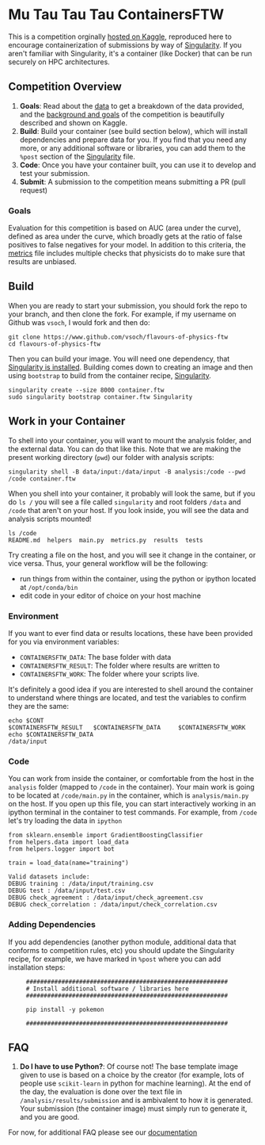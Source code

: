 # Mu Tau Tau Tau ContainersFTW

This is a competition orginally [hosted on Kaggle](https://www.kaggle.com/c/flavours-of-physics/data), reproduced here to encourage containerization of submissions by way of [Singularity](https://singularity.lbl.gov). If you aren't familiar with Singularity, it's a container (like Docker) that can be run securely on HPC architectures.


## Competition Overview

1. **Goals**: Read about the [data](https://www.kaggle.com/c/flavours-of-physics/data) to get a breakdown of the data provided, and the [background and goals](https://www.kaggle.com/c/flavours-of-physics) of the competition is beautifully described and shown on Kaggle. 
2. **Build**: Build your container (see build section below), which will install dependencies and prepare data for you. If you find that you need any more, or any additional software or libraries, you can add them to the `%post` section of the [Singularity](Singularity) file.
3. **Code**: Once you have your container built, you can use it to develop and test your submission.
4. **Submit**: A submission to the competition means submitting a PR (pull request)

### Goals
Evaluation for this competition is based on AUC (area under the curve), defined as area under the curve, which broadly gets at the ratio of false positives to false negatives for your model.  In addition to this criteria, the [metrics](metrics.py) file includes multiple checks that physicists do to make sure that results are unbiased.


## Build
When you are ready to start your submission, you should fork the repo to your branch, and then clone the fork. For example, if my username on Github was `vsoch`, I would fork and then do:

```
git clone https://www.github.com/vsoch/flavours-of-physics-ftw
cd flavours-of-physics-ftw
```

Then you can build your image. You will need one dependency, that [Singularity is installed](https://singularityware.github.io). Building comes down to creating an image and then using `bootstrap` to build from the container recipe, [Singularity](Singularity).

```
singularity create --size 8000 container.ftw 
sudo singularity bootstrap container.ftw Singularity
```

## Work in your Container
To shell into your container, you will want to mount the analysis folder, and the external data. You can do that like this. Note that we are making the present working directory (`pwd`) our folder with analysis scripts:

```
singularity shell -B data/input:/data/input -B analysis:/code --pwd /code container.ftw
```

When you shell into your container, it probably will look the same, but if you do `ls /` you will see a file called `singularity` and root folders `/data` and `/code` that aren't on your host. If you look inside, you will see the data and 
analysis scripts mounted!

```
ls /code
README.md  helpers  main.py  metrics.py  results  tests
```

Try creating a file on the host, and you will see it change in the container, or vice versa. Thus, your general workflow will be the following:

 - run things from within the container, using the python or ipython located at `/opt/conda/bin`
 - edit code in your editor of choice on your host machine

### Environment
If you want to ever find data or results locations, these have been provided for you via environment variables:

 - `CONTAINERSFTW_DATA`: The base folder with data
 - `CONTAINERSFTW_RESULT`: The folder where results are written to
 - `CONTAINERSFTW_WORK`: The folder where your scripts live.

It's definitely a good idea if you are interested to shell around the container to understand where things are located, and test the variables to confirm they are the same:

```
echo $CONT
$CONTAINERSFTW_RESULT   $CONTAINERSFTW_DATA     $CONTAINERSFTW_WORK     
echo $CONTAINERSFTW_DATA
/data/input
```

### Code
You can work from inside the container, or comfortable from the host in the `analysis` folder (mapped to `/code` in the container). Your main work is going to be located at `/code/main.py` in the container, which is `analysis/main.py` on the host. If you open up this file, you can start interactively working in an ipython terminal in the container to test commands. For example, from `/code` let's try loading the data in `ipython`

```
from sklearn.ensemble import GradientBoostingClassifier
from helpers.data import load_data
from helpers.logger import bot

train = load_data(name="training")

Valid datasets include:
DEBUG training : /data/input/training.csv
DEBUG test : /data/input/test.csv
DEBUG check_agreement : /data/input/check_agreement.csv
DEBUG check_correlation : /data/input/check_correlation.csv
```


### Adding Dependencies
If you add dependencies (another python module, additional data that conforms to competition rules, etc) you should update the Singularity recipe, for example, we have marked in `%post` where you can add installation steps:

```
     #########################################################
     # Install additional software / libraries here
     #########################################################

     pip install -y pokemon

     #########################################################
```

## FAQ

1. **Do I have to use Python?**: Of course not! The base template image given to use is based on a choice by the creator (for example, lots of people use `scikit-learn` in python for machine learning). At the end of the day, the evaluation is done over the text file in `/analysis/results/submission` and is ambivalent to how it is generated. Your submission (the container image) must simply run to generate it, and you are good.

For now, for additional FAQ please see our [documentation](https://containers-ftw.github.io)
